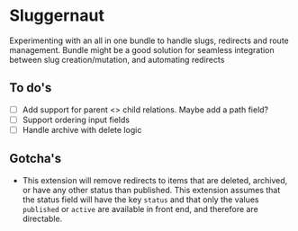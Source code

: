 # Sluggernaut
Experimenting with an all in one bundle to handle slugs, redirects and route management. Bundle might be a good solution for seamless integration between slug creation/mutation, and automating redirects


## To do's
- [ ] Add support for parent <> child relations. Maybe add a path field?
- [ ] Support ordering input fields
- [ ] Handle archive with delete logic

## Gotcha's
- This extension will remove redirects to items that are deleted, archived, or have any other status than published. This extension assumes that the status field will have the key `status` and that only the values `published` or `active` are available in front end, and therefore are directable.